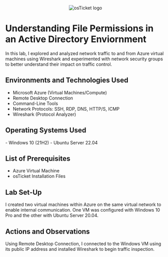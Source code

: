 <p align="center">
<img src="https://i.imgur.com/Clzj7Xs.png" alt="osTicket logo"/>
</p>

<h1>Understanding File Permissions in an Active Directory Enviornment</h1>
In this lab, I explored and analyzed network traffic to and from Azure virtual machines using Wireshark and experimented with network security groups to better understand their impact on traffic control.<br />

<h2>Environments and Technologies Used</h2>

- Microsoft Azure (Virtual Machines/Compute)
- Remote Desktop Connection
- Command-Line Tools
- Network Protocols: SSH, RDP, DNS, HTTP/S, ICMP
- Wireshark (Protocol Analyzer)

<h2>Operating Systems Used </h2>
- Windows 10</b> (21H2)
- Ubuntu Server 22.04

<h2>List of Prerequisites</h2>

- Azure Virtual Machine
- osTicket Installation Files

<h2>Lab Set-Up</h2>
<p>I created two virtual machines within Azure on the same virtual network to enable internal communication. One VM was configured with Windows 10 Pro and the other with Ubuntu Server 20.04.</p>

<h2>Actions and Observations</h2>

<p>
Using Remote Desktop Connection, I connected to the Windows VM using its public IP address and installed Wireshark to begin traffic inspection.
</p>
